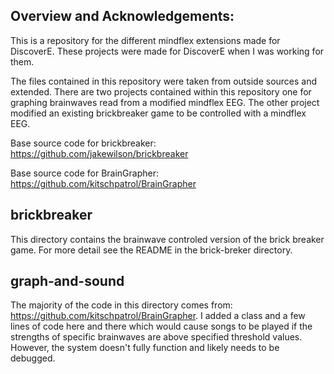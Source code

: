Overview and Acknowledgements:
-----------------
This is a repository for the different mindflex extensions made for DiscoverE. These projects were made for DiscoverE when I was working for them.

The files contained in this repository were taken from outside sources and extended. There are two projects contained within this repository one for graphing brainwaves read from a modified mindflex EEG. The other project modified an existing brickbreaker game to be controlled with a mindflex EEG.

Base source code for brickbreaker: https://github.com/jakewilson/brickbreaker

Base source code for BrainGrapher: https://github.com/kitschpatrol/BrainGrapher

brickbreaker
------------
This directory contains the brainwave controled version of the brick breaker game. For more detail see the README in the brick-breker directory. 

graph-and-sound
---------------
The majority of the code in this directory comes from: https://github.com/kitschpatrol/BrainGrapher. I added a class and a few lines of code here and there which would cause songs to be played if the strengths of specific brainwaves are above specified threshold values. However, the system doesn't fully function and likely needs to be debugged.
